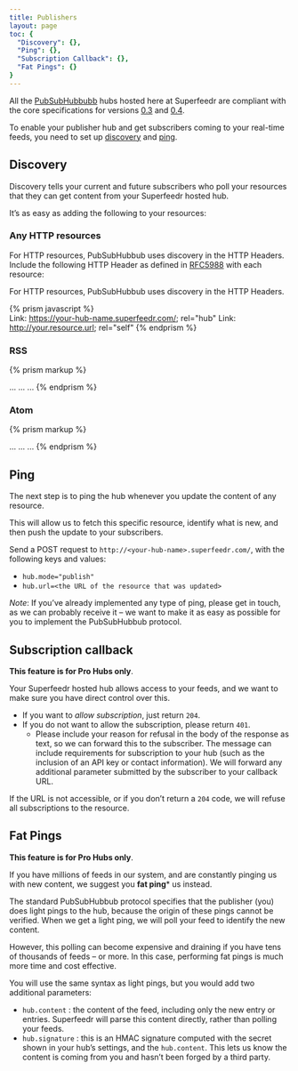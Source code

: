 ```yaml
---
title: Publishers
layout: page
toc: {
  "Discovery": {},
  "Ping": {},
  "Subscription Callback": {},
  "Fat Pings": {}
}
---
```


All the [PubSubHubbubb](http://pubsubhubbub.superfeedr.com/) hubs hosted here at Superfeedr are compliant with the core specifications for versions [0.3](http://pubsubhubbub.googlecode.com/svn/trunk/pubsubhubbub-core-0.3.html) and [0.4](http://pubsubhubbub.googlecode.com/svn/trunk/pubsubhubbub-core-0.4.html).

To enable your publisher hub and get subscribers coming to your real-time feeds, you need to set up [discovery](#discovery) and [ping](#ping).

## Discovery

Discovery tells your current and future subscribers who poll your resources that they can get content from your Superfeedr hosted hub.

It’s as easy as adding the following to your resources:

### Any HTTP resources

For HTTP resources, PubSubHubbub uses discovery in the HTTP Headers. Include the following HTTP Header as defined in [RFC5988](http://tools.ietf.org/html/rfc5988) with each resource:

For HTTP resources, PubSubHubbub uses discovery in the HTTP Headers.

{% prism javascript %}  
Link: <https://your-hub-name.superfeedr.com/>; rel="hub"
Link: <http://your.resource.url>; rel="self"
{% endprism %}  

### RSS

{% prism markup %}  
<?xml version="1.0"?>
<rss>
 <channel>
  <title>...</title>
  <description>...</description>
  <link>...</link>

  <!-- PubSubHubbub Discovery -->
  <link rel="hub"  href="https://your-hub-name.superfeedr.com/" xmlns="http://www.w3.org/2005/Atom" />
  <link rel="self" href="http://your.feed.url" xmlns="http://www.w3.org/2005/Atom" />
  <!-- End Of PubSubHubbub Discovery -->
  ...
 </channel>
</rss>
{% endprism %}  

### Atom

{% prism markup %}  
<?xml version="1.0" encoding="UTF-8"?><feed xmlns="http://www.w3.org/2005/Atom">
 <title>...</title>
 <link href="http://your.feed.url" rel="self" type="application/atom+xml"/>

 <!-- PubSubHubbub Discovery -->
 <link rel="hub" href="https://<your-hub-name>.superfeedr.com/" />
 <!-- End Of PubSubHubbub Discovery -->

 <updated>...</updated>
 <id>...</id>
 ...
</feed>
{% endprism %}  

## Ping

The next step is to ping the hub whenever you update the content of any resource.

This will allow us to fetch this specific resource, identify what is new, and then push the update to your subscribers.

Send a POST request to `http://<your-hub-name>.superfeedr.com/`, with the following keys and values:

* `hub.mode="publish"`
* `hub.url=<the URL of the resource that was updated>`

*Note*: If you’ve already implemented any type of ping, please get in touch, as we can probably receive it – we want to make it as easy as possible for you to implement the PubSubHubbub protocol.

## Subscription callback

**This feature is for Pro Hubs only**.

Your Superfeedr hosted hub allows access to your feeds, and we want to make sure you have direct control over this.

* If you want to *allow subscription*, just return `204`.
* If you do not want to allow the subscription, please return `401`. 
  * Please include your reason for refusal in the body of the response as text, so we can forward this to the subscriber. The message can include requirements for subscription to your hub (such as the inclusion of an API key or contact information). We will forward any additional parameter submitted by the subscriber to your callback URL.

If the URL is not accessible, or if you don’t return a `204` code, we will refuse all subscriptions to the resource.

## Fat Pings

**This feature is for Pro Hubs only**.

If you have millions of feeds in our system, and are constantly pinging us with new content, we suggest you **fat ping*** us instead.

The standard PubSubHubbub protocol specifies that the publisher (you) does light pings to the hub, because the origin of these pings cannot be verified. When we get a light ping, we will poll your feed to identify the new content.

However, this polling can become expensive and draining if you have tens of thousands of feeds – or more. In this case, performing fat pings is much more time and cost effective.

You will use the same syntax as light pings, but you would add two additional parameters:

* `hub.content` : the content of the feed, including only the new entry or entries. Superfeedr will parse this content directly, rather than polling your feeds.
* `hub.signature` : this is an HMAC signature computed with the secret shown in your hub’s settings, and the `hub.content`. This lets us know the content is coming from you and hasn’t been forged by a third party.



